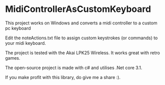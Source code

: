 # MidiControllerAsCustomKeyboard
This project works on Windows and converts a midi controller to a custom pc keyboard

Edit the noteActions.txt file to assign custom keystrokes (or commands) to your midi keyboard.

The project is tested with the Akai LPK25 Wireless. It works great with retro games.

The open-source project is made with c# and utilises .Net core 3.1.

If you make profit with this library, do give me a share :).


